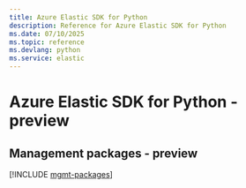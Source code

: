```yaml
---
title: Azure Elastic SDK for Python
description: Reference for Azure Elastic SDK for Python
ms.date: 07/10/2025
ms.topic: reference
ms.devlang: python
ms.service: elastic
---
```

# Azure Elastic SDK for Python - preview

## Management packages - preview
[!INCLUDE [mgmt-packages](elastic-mgmt-index.md)]